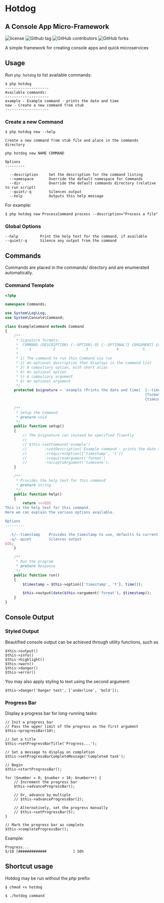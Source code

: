 # Hotdog
## A Console App Micro-Framework

![license](https://img.shields.io/github/license/ampersa/console-app.svg)
![Github tag](https://img.shields.io/github/tag/ampersa/console-app.svg)
![GitHub contributors](https://img.shields.io/github/contributors/ampersa/console-app.svg)
![GitHub forks](https://img.shields.io/github/forks/ampersa/console-app.svg?style=social&label=Fork&style=plastic)

A simple framework for creating console apps and quick microservices

## Usage

Run ```php hotdog``` to list available commands:

```
$ php hotdog
--------------------
Available commands:
--------------------
example - Example command - prints the date and time
new - Create a new command from stub
--------------------
```

### Create a new Command

```
$ php hotdog new --help

Create a new command from stub file and place in the commands directory

php hotdog new NAME COMMAND

Options
---------

  --description     Set the description for the command listing
  --namespace       Override the default namespace for Commands
  --dir             Override the default commands directory (relative to run script)
  --quiet/-q        Silences output
  --help            Outputs this help message
```

For example: 
```
$ php hotdog new ProcessCommand process --description="Process a file"
```

### Global Options

```
--help          Print the help text for the command, if available
--quiet/-q      Silence any output from the command
```

## Commands

Commands are placed in the commands/ directory and are enumerated automatically.

### Command Template

```php
<?php

namespace Commands;

use System\Log\Log;
use System\Console\Command;

class ExampleCommand extends Command
{
    /**
     * Signature formats:
     *  COMMAND (DESCRIPTION) {--OPTION|-O} {--OPTIONAL?} {ARGUMENT} {ARGUMENT?}
     *     1          2              3             4           5          6
     *
     * 1) The command to run this Command via run
     * 2) An optional description that displays in the command list
     * 3) A compulsary option, with short alias
     * 4) An optional option
     * 5) A compulsary argument
     * 6) An optional argument
     */
    protected $signature = 'example (Prints the date and time)  {--timestamp|-t}
                                                                {format}
                                                                {timezone?}';

    /**
     * Setup the Command
     * @return void
     */
    public function setup()
    {
        // The $signature can instead be specified fluently
        //
        // $this->setCommand('example')
        //        ->setDescription('Example command - prints the date and time')
        //        ->requiresOption(['timestamp', 't'])
        //        ->requiresArgument('format')
        //        ->acceptsArgument('timezone');
    }

    /**
     * Provides the help text for this command
     * @return string
     */
    public function help()
    {
        return <<<EOS
This is the help text for this command.
Here we can explain the various options available.

Options
---------

  -t/--timestamp    Provides the timestamp to use, defaults to current
  -q/--quiet        Silences output
EOS;
    }

    /**
     * Run the program
     * @return Response
     */
    public function run()
    {
        $timestamp = $this->option(['timestamp', 't'], time());

        $this->output(date($this->argument('format'), $timestamp));
    }
}

```

## Console Output

### Styled Output

Beautified console output can be achieved through utility functions, such as 

```
$this->output()
$this->info()
$this->highlight()
$this->warn()
$this->danger()
$this->error()
```

You may also apply styling to text using the second argument:

```
$this->danger('Danger text', ['underline', 'bold']);
```

### Progress Bar

Display a progress bar for long-running tasks:

```
// Init a progress bar
// Pass the upper limit of the progress as the first argument
$this->progressBar(10);

// Set a title
$this->setProgressBarTitle('Progress...');

// Set a message to display on completion
$this->setProgressBarCompleteMessage('Completed task');

// Begin
$this->startProgressBar();

for ($number = 0; $number < 10; $number++) {
    // Increment the progress bar
    $this->advanceProgressBar();

    // Or, advance by multiple
    // $this->advanceProgressBar(2);

    // Alternatively, set the progress manually
    // $this->setProgressBar(5);
}

// Mark the progress bar as complete
$this->completeProgressBar();
```

Example:

```
Progress...
5/10 [#############            ] 50%

```

## Shortcut usage

Hotdog may be run without the _php_ prefix:

```
$ chmod +x hotdog

$ ./hotdog command
```